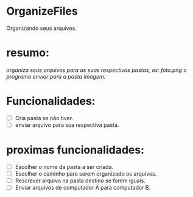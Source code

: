 # OrganizeFiles
Organizando seus arquivos.

# resumo:
  <h6> organiza seus arquivos para as suas respectivas pastas, ex: foto.png o programa enviar para a pasta imagem.</h6>
  
# Funcionalidades:
-[ ] Cria pasta se não tiver.
-[ ] enviar arquivo para sua respectiva pasta.

# proximas funcionalidades: 
- [ ] Escolher o nome da pasta a ser criada.
- [ ] Escolher o caminho para serem organizado os arquivos.
- [ ] Rescrever arquivo na pasta destino se forem iguais.
- [ ] Enviar arquivos de computador A para computador B.
